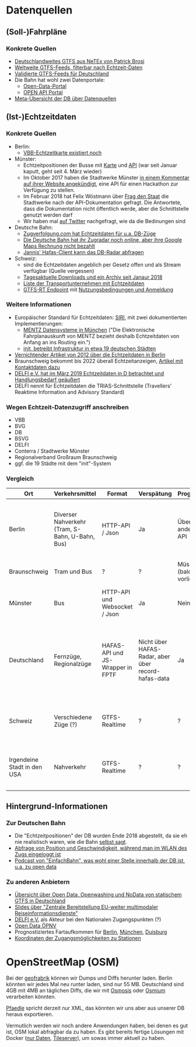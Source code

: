 # Datenquellen

## (Soll-)Fahrpläne

### Konkrete Quellen
* [Deutschlandweites GTFS aus NeTEx von Patrick Brosi](https://gtfs.de/)
* [Weltweite GTFS-Feeds, filterbar nach Echtzeit-Daten](https://tracker.geops.de/feeds/)
* [Validierte GTFS-Feeds für Deutschland](https://gtfs.mfdz.de/)
* Die Bahn hat wohl zwei Datenportale:
  * [Open-Data-Portal](https://data.deutschebahn.com/)
  * [OPEN API Portal]( https://developer.deutschebahn.com/store/)
* [Meta-Übersicht der DB über Datenquellen](https://web.archive.org/web/20200302221530/https://gobeta.de/projekte/dataportale/)

## (Ist-)Echtzeitdaten

### Konkrete Quellen
* Berlin:
  * [VBB-Echtzeitkarte existiert noch](http://fahrinfo.vbb.de/bin/help.exe/dn?L=vs_mobilitymap&tpl=fullmap&tabApp=show)
* Münster:
  * Echtzeitpositionen der Busse mit [Karte](http://api.busradar.conterra.de/demo/) und [API](http://api.busradar.conterra.de/) (war seit Januar kaputt, geht seit 4. März wieder)
  * Im Oktober 2017 haben die Stadtwerke Münster [in einem Kommentar auf ihrer Website angekündigt](https://www.stadtwerke-muenster.de/blog/verkehr/eine-anekdote-wie-wir-zu-fis2go-kamen/), eine API für einen Hackathon zur Verfügung zu stellen.
  * Im Februar 2018 hat Felix Wöstmann über [Frag den Staat](https://fragdenstaat.de/anfrage/api-der-bus-echtzeitauskunft/) die Stadtwerke nach der API-Dokumentation gefragt. Die Antwortete, dass die Dokumentation nicht öffentlich werde, aber die Schnittstelle genutzt werden darf
  * Wir haben mal [auf Twitter](https://twitter.com/dystonse/status/1235241688278458369) nachgefragt, wie da die Bedinungen sind
* Deutsche Bahn:
  * [Zugverfolgung.com hat Echtzeitdaten für u.a. DB-Züge](https://www.zugverfolgung.com/db-deutsche-bahn)
  * [Die Deutsche Bahn hat ihr Zugradar noch online, aber ihre Google Maps Rechnung nicht bezahlt](http://www.apps-bahn.de/bin/livemap/query-livemap.exe/dn?L=vs_livefahrplan&livemap=yes)
  * [Jannis' Hafas-Client kann das DB-Radar abfragen](https://github.com/public-transport/hafas-client/blob/5/docs/radar.md)
* Schweiz:
  * sind die Echtzeitdaten angeblich per Gesetz offen und als Stream verfügbar (Quelle vergessen)
  * [Tagesaktuelle Downloads und ein Archiv seit Janaur 2018](https://opentransportdata.swiss/de/dataset/istdaten)
  * [Liste der Transportunternehmen mit Echtzeitdaten](https://opentransportdata.swiss/de/dataset/go-realtime/resource/3b57792a-1679-4b97-8c9b-f06faa1c9cf6)
  * [GTFS-RT Endpoint](https://api.opentransportdata.swiss/gtfs-rt) mit [Nutzungsbedingungen und Anmeldung](https://opentransportdata.swiss/de/terms-of-use/)

### Weitere Informationen
* Europäischer Standard für Echtzeitdaten: [SIRI](https://de.wikipedia.org/wiki/Service_Interface_for_Real_Time_Information), mit zwei dokumentierten Implementierungen:
  * [MENTZ Datensysteme in München](https://www.mentz.net/loesungen/efa/echtzeitdaten/) ("Die Elektronische Fahrplanauskunft von MENTZ bezieht deshalb Echtzeitdaten von Anfang an ins Routing ein.")
  * [init, betreibt Infrastruktur in etwa 19 deutschen Städten](https://www.initse.com/dede/projekte.html)
* [Vernichtender Artikel von 2012 über die Echtzeitdaten in Berlin](https://signalarchiv.de/Meldungen/10000634)
* Braunschweig bekommt bis 2022 überall Echtzeitanzeigen, [Artikel mit Kontaktdaten dazu](https://www.regionalverband-braunschweig.de/echtzeit/)
* [DELFI e.V. hat im März 2019 Echtzeitdaten in D betrachtet und Handlungsbedarf geäußert](https://www.delfi.de/de/download/?f=20190331-finale_kurzfassung_kurzbericht_fops_dds_01-00.pdf)
* DELFI nennt für Echtzeitdaten die TRIAS-Schnittstelle (Travellers' Reaktime Information and Advisory Standard)

### Wegen Echtzeit-Datenzugriff anschreiben
* VBB
* BVG
* DB
* BSVG
* DELFI
* Conterra / Stadtwerke Münster
* Regionalverband Großraum Braunschweig
* ggf. die 19 Städte mit dem "init"-System

### Vergleich
| Ort                         | Verkehrsmittel                                  | Format                           | Verspätung                                          | Prognose                | Position | Vorteile                                                                                        | Nachteile                                                            |
|-----------------------------|-------------------------------------------------|----------------------------------|-----------------------------------------------------|-------------------------|----------|-------------------------------------------------------------------------------------------------|----------------------------------------------------------------------|
| Berlin                      | Diverser Nahverkehr (Tram, S-Bahn, U-Bahn, Bus) | HTTP-API / Json                  | Ja                                                  | Über andere API         | Ja       | Verfügbar, viel statisches Open Data                                                            | Kein Open Data für Echtzeit, durch hohe Taktdichte nicht so relevant |
| Braunschweig                | Tram und Bus                                    | ?                                | ?                                                   | Müsste (bald) vorliegen | ?        | Gut für lokales Testen                                                                          | Evtl. Gar nicht verfügbar                                            |
| Münster                     | Bus                                             | HTTP-API und Websocket / Json    | Ja                                                  | Nein                    | Ja       | Evtl. open data (ist angefragt), relativ gut für lokale Tests                                   | nur Busse                                                            |
| Deutschland                 | Fernzüge, Regionalzüge                          | HAFAS-API und JS-Wrapper in FPTF | Nicht über HAFAS-Radar, aber über record-hafas-data | Ja                      | Ja       | Lange Taktzeiten für viel Relevant, große Zielgruppe, Community hat viel Erfahrung mit den APIs | Kein Open Data für Echtzeit                                          |
| Schweiz                     | Verschiedene Züge (?)                           | GTFS-Realtime                    | ?                                                   | ?                       | ?        | Realtime verfügbar und open data                                                                | Kein lokaler Test, kaum echte Relevanz                               |
| Irgendeine Stadt in den USA | Nahverkehr                                      | GTFS-Realtime                    | ?                                                   | ?                       | ?        | Realtime verfügbar und open data, Praxiserprobt                                                 | Kein lokaler Test, keine echte Relevanz                              |

## Hintergrund-Informationen

### Zur Deutschen Bahn
* Die "Echtzeitpositionen" der DB wurden Ende 2018 abgestellt, da sie eh nie realistisch waren, wie die Bahn [selbst sagt](https://web.archive.org/web/20190417012918/https://www.bahn.de/p/view/service/mobile/zugradar.shtml).
* [Abfrage von Position und Geschwindigkeit, während man im WLAN des Zugs eingeloggt ist](https://hannover.ccc.de/~nexus/dbwifi/)
* [Podcast von "EinfachBahn", was wohl einer Stelle innerhalb der DB ist, u.a. zu open data](https://open.spotify.com/show/3fIeX7IkQmfViIu1cj34SU)

### Zu anderen Anbietern
* [Übersicht über Open Data, Openwashing und NoData von statischem GTFS in Deutschland](https://rettedeinennahverkehr.de/)
* [Slides über "Zentrale Bereitstellung EU-weiter multimodaler Reiseinformationsdienste"](https://okfn.de/files/blog/2018/01/BMVI_Dialogforum_am_31-01-18.pdf)
* [DELFI e.V.](https://www.delfi.de/) als Akteur bei den Nationalen Zugangspunkten (?)
* [Open Data ÖPNV](https://www.opendata-oepnv.de/ht/de/willkommen)
* Prognostiziertes Fartaufkommen für [Berlin](https://www.mcloud.de/web/guest/suche/-/results/detail/AD4ACF34-F801-4F0F-8EED-E9F30788E26C?_mcloudsearchportlet_backURL=https%3A%2F%2Fwww.mcloud.de%2Fweb%2Fguest%2Fsuche%2F-%2Fresults%2FsearchAction%3F_mcloudsearchportlet_currentAggs%3Dextras.subgroups%253A%2522railway%2522%26_mcloudsearchportlet_page%3D0%26_mcloudsearchportlet_sort%3Dlatest), [München](https://www.mcloud.de/web/guest/suche/-/results/detail/1BA3649D-D1FB-4409-9023-0EBE21B35292?_mcloudsearchportlet_backURL=https%3A%2F%2Fwww.mcloud.de%2Fweb%2Fguest%2Fsuche%2F-%2Fresults%2FsearchAction%3F_mcloudsearchportlet_currentAggs%3Dextras.subgroups%253A%2522railway%2522%26_mcloudsearchportlet_page%3D0%26_mcloudsearchportlet_sort%3Dlatest), [Duisburg](https://www.mcloud.de/web/guest/suche/-/results/detail/3F3B46C3-C72A-4DB7-8B2D-D20C5375DF51?_mcloudsearchportlet_backURL=https%3A%2F%2Fwww.mcloud.de%2Fweb%2Fguest%2Fsuche%2F-%2Fresults%2FsearchAction%3F_mcloudsearchportlet_currentAggs%3Dextras.subgroups%253A%2522railway%2522%26_mcloudsearchportlet_page%3D0%26_mcloudsearchportlet_sort%3Dlatest)
 * [Koordinaten der Zugangsmöglichkeiten zu Stationen](https://www.mcloud.de/web/guest/suche/-/results/detail/_mcloudde_koordinatenderzugangsmglichkeitenzustationen?_mcloudsearchportlet_backURL=https%3A%2F%2Fwww.mcloud.de%2Fweb%2Fguest%2Fsuche%2F-%2Fresults%2FsearchAction%3F_mcloudsearchportlet_currentAggs%3Dextras.subgroups%253A%2522railway%2522%26_mcloudsearchportlet_page%3D3%26_mcloudsearchportlet_sort%3Dlatest)

# OpenStreetMap (OSM)
Bei der [geofrabrik](https://download.geofabrik.de/europe/germany.html) können wir Dumps und Diffs herunter laden. Berlin könnten wir jedes Mal neu runter laden, sind nur 55 MB. Deutschland sind 4GB mit 4MB an täglichen Diffs, die wir mit [Osmosis](https://wiki.openstreetmap.org/wiki/Osmosis) oder [Osmium](https://osmcode.org/osmium-tool/) verarbeiten könnten.

[Pfaedle](https://github.com/ad-freiburg/pfaedle) spricht derzeit nur XML, das könnten wir uns aber aus unserer DB heraus exportieren.

Vermutlich werden wir noch andere Anwendungen haben, bei denen es gut ist, OSM lokal abfragbar da zu haben. Es gibt bereits fertige Lösungen mit Docker ([nur Daten](https://github.com/kartoza/docker-osm), [Tileserver](https://github.com/Overv/openstreetmap-tile-server/blob/master/README.md)), um sowas immer aktuell zu haben.